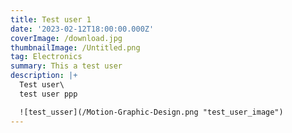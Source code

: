 ```yaml
---
title: Test user 1
date: '2023-02-12T18:00:00.000Z'
coverImage: /download.jpg
thumbnailImage: /Untitled.png
tag: Electronics
summary: This a test user
description: |+
  Test user\
  test user ppp

  ![test_usser](/Motion-Graphic-Design.png "test_user_image")
---
```


